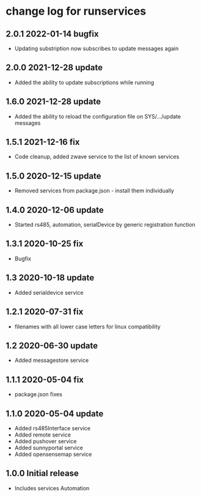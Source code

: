 # change log for runservices

## 2.0.1 2022-01-14 bugfix

- Updating substription now subscribes to update messages again

## 2.0.0 2021-12-28 update

- Added the ability to update subscriptions while running

## 1.6.0 2021-12-28 update

- Added the ability to reload the configuration file on SYS/.../update messages

## 1.5.1 2021-12-16 fix

- Code cleanup, added zwave service to the list of known services

## 1.5.0 2020-12-15 update

- Removed services from package.json - install them individually

## 1.4.0 2020-12-06 update

- Started rs485, automation, serialDevice by generic registration function

## 1.3.1 2020-10-25 fix

- Bugfix

## 1.3 2020-10-18 update

- Added serialdevice service

## 1.2.1 2020-07-31 fix

- filenames with all lower case letters for linux compatibility

## 1.2 2020-06-30 update

- Added messagestore service

## 1.1.1 2020-05-04 fix

- package.json fixes

## 1.1.0 2020-05-04 update

- Added rs485Interface service
- Added remote service
- Added pushover service
- Added sunnyportal service
- Added opensensemap service

## 1.0.0 Initial release

- Includes services Automation
